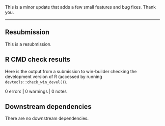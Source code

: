 This is a minor update that adds a few small features and bug fixes. Thank you.

-------

## Resubmission

This is a resubmission.

## R CMD check results

Here is the output from a submission to win-builder checking the 
development version of R (accessed by running `devtools::check_win_devel()`). 

0 errors | 0 warnings | 0 notes

## Downstream dependencies

There are no downstream dependencies.
